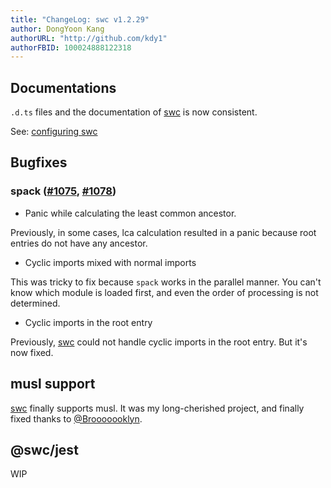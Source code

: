 ```yaml
---
title: "ChangeLog: swc v1.2.29"
author: DongYoon Kang
authorURL: "http://github.com/kdy1"
authorFBID: 100024888122318
---
```


## Documentations

`.d.ts` files and the documentation of [swc][] is now consistent.

See: [configuring swc](https://swc-project.github.io/docs/configuring-swc.html)

## Bugfixes

### spack ([#1075](https://github.com/swc-project/swc/pull/1075), [#1078](https://github.com/swc-project/swc/pull/1078))

- Panic while calculating the least common ancestor.

Previously, in some cases, lca calculation resulted in a panic because root entries do not have any ancestor.

- Cyclic imports mixed with normal imports

This was tricky to fix because `spack` works in the parallel manner. You can't know which module is loaded first, and even the order of processing is not determined.

- Cyclic imports in the root entry

Previously, [swc][] could not handle cyclic imports in the root entry. But it's now fixed.

## musl support

[swc][] finally supports musl. It was my long-cherished project, and finally fixed thanks to [@Brooooooklyn](https://github.com/Brooooooklyn).

## @swc/jest

WIP

[swc]: https://swc-project.github.io
